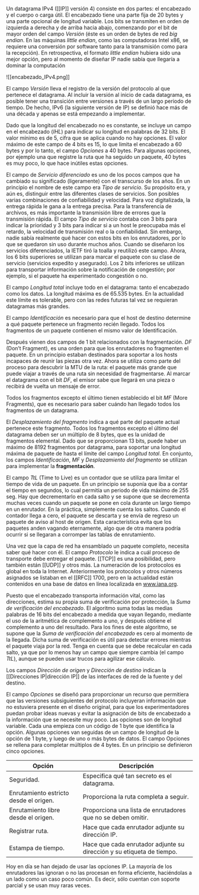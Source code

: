 Un datagrama IPv4 ([[IP]] versión 4) consiste en dos partes: el encabezado y el cuerpo o carga útil. El encabezado tiene una parte fija de 20 bytes y una parte opcional de longitud variable. Los bits se transmiten en orden de izquierda a derecha y de arriba hacia abajo, comenzando por el bit de mayor orden del campo *Versión* (éste es un orden de bytes de red *big endian*. En las máquinas *little endian*, como las computadoras Intel x86, se requiere una conversión por software tanto para la transmisión como para la recepción). En retrospectiva, el formato *little endian* hubiera sido una mejor opción, pero al momento de diseñar IP nadie sabía que llegaría a dominar la computación

![[encabezado_IPv4.png]]

El campo *Versión* lleva el registro de la versión del protocolo al que pertenece el datagrama. Al incluir la versión al inicio de cada datagrama, es posible tener una transición entre versiones a través de un largo periodo de tiempo. De hecho, IPv6 (la siguiente versión de IP) se definió hace más de una década y apenas se está empezando a implementar.

Dado que la longitud del encabezado no es constante, se incluye un campo en el encabezado (*IHL*) para indicar su longitud en palabras de 32 bits. El valor mínimo es de 5, cifra que se aplica cuando no hay opciones. El valor máximo de este campo de 4 bits es 15, lo que limita el encabezado a 60 bytes y por lo tanto, el campo *Opciones* a 40 bytes. Para algunas opciones, por ejemplo una que registre la ruta que ha seguido un paquete, 40 bytes es muy poco, lo que hace inútiles estas opciones.

El campo de *Servicio diferenciado* es uno de los pocos campos que ha cambiado su significado (ligeramente) con el transcurso de los años. En un principio el nombre de este campo era *Tipo de servicio*. Su propósito era, y aún es, distinguir entre las diferentes clases de servicios. Son posibles varias combinaciones de confiabilidad y velocidad. Para voz digitalizada, la entrega rápida le gana a la entrega precisa. Para la transferencia de archivos, es más importante la transmisión libre de errores que la transmisión rápida. El campo *Tipo de servicio* contaba con 3 bits para indicar la prioridad y 3 bits para indicar si a un host le preocupaba más el retardo, la velocidad de transmisión real o la confiabilidad. Sin embargo, nadie sabía realmente qué hacer con estos bits en los enrutadores, por lo que se quedaron sin uso durante muchos años. Cuando se diseñaron los servicios diferenciados, la IETF tiró la toalla y reutilizó este campo. Ahora, los 6 bits superiores se utilizan para marcar el paquete con su clase de servicio (servicios expedito y asegurado). Los 2 bits inferiores se utilizan para transportar información sobre la notificación de congestión; por ejemplo, si el paquete ha experimentado congestión o no.

El campo *Longitud total* incluye todo en el datagrama: tanto el encabezado como los datos. La longitud máxima es de 65.535 bytes. En la actualidad este límite es tolerable, pero con las redes futuras tal vez se requieran datagramas más grandes.

El campo *Identificación* es necesario para que el host de destino determine a qué paquete pertenece un fragmento recién llegado. Todos los fragmentos de un paquete contienen el mismo valor de Identificación.

Después vienen dos campos de 1 bit relacionados con la fragmentación. *DF* (Don’t Fragment), es una orden para que los enrutadores no fragmenten el paquete. En un principio estaban destinados para soportar a los hosts incapaces de reunir las piezas otra vez. Ahora se utiliza como parte del proceso para descubrir la MTU de la ruta: el paquete más grande que puede viajar a través de una ruta sin necesidad de fragmentarse. Al marcar el datagrama con el bit *DF*, el emisor sabe que llegará en una pieza o recibirá de vuelta un mensaje de error.

Todos los fragmentos excepto el último tienen establecido el bit *MF* (More Fragments), que es necesario para saber cuándo han llegado todos los fragmentos de un datagrama.

El *Desplazamiento del fragmento* indica a qué parte del paquete actual pertenece este fragmento. Todos los fragmentos excepto el último del datagrama deben ser un múltiplo de 8 bytes, que es la unidad de fragmentos elemental. Dado que se proporcionan 13 bits, puede haber un máximo de 8192 fragmentos por datagrama, para soportar una longitud máxima de paquete de hasta el límite del campo *Longitud total*. En conjunto, los campos *Identificación*, *MF* y *Desplazamiento del fragmento* se utilizan para implementar la **fragmentación**.

El campo *TtL* (Time to Live) es un contador que se utiliza para limitar el tiempo de vida de un paquete. En un principio se suponía que iba a contar el tiempo en segundos, lo cual permitía un periodo de vida máximo de 255 seg. Hay que decrementarlo en cada salto y se supone que se decrementa muchas veces cuando un paquete se pone en cola durante un largo tiempo en un enrutador. En la práctica, simplemente cuenta los saltos. Cuando el contador llega a cero, el paquete se descarta y se envía de regreso un paquete de aviso al host de origen. Esta característica evita que los paquetes anden vagando eternamente, algo que de otra manera podría ocurrir si se llegaran a corromper las tablas de enrutamiento.

Una vez que la capa de red ha ensamblado un paquete completo, necesita saber qué hacer con él. El campo *Protocolo* le indica a cuál proceso de transporte debe entregar el paquete. [[TCP]] es una posibilidad, pero también están [[UDP]] y otros más. La numeración de los protocolos es global en toda la Internet. Anteriormente los protocolos y otros números asignados se listaban en el [[RFC]] 1700, pero en la actualidad están contenidos en una base de datos en línea localizada en www.iana.org.

Puesto que el encabezado transporta información vital, como las direcciones, estima su propia suma de verificación por protección, la *Suma de verificación del encabezado*. El algoritmo suma todas las medias palabras de 16 bits del encabezado a medida que vayan llegando, mediante el uso de la aritmética de complemento a uno, y después obtiene el complemento a uno del resultado. Para los fines de este algoritmo, se supone que la *Suma de verificación del encabezado* es cero al momento de la llegada. Dicha suma de verificación es útil para detectar errores mientras el paquete viaja por la red. Tenga en cuenta que se debe recalcular en cada salto, ya que por lo menos hay un campo que siempre cambia (el campo *TtL*), aunque se pueden usar trucos para agilizar ese cálculo.

Los campos *Dirección de origen* y *Dirección de destino* indican la [[Direcciones IP|dirección IP]] de las interfaces de red de la fuente y del destino.

El campo *Opciones* se diseñó para proporcionar un recurso que permitiera que las versiones subsiguientes del protocolo incluyeran información que no estuviera presente en el diseño original, para que los experimentadores puedan probar ideas nuevas y evitar la asignación de bits de encabezado a la información que se necesite muy poco. Las opciones son de longitud variable. Cada una empieza con un código de 1 byte que identifica la opción. Algunas opciones van seguidas de un campo de longitud de la opción de 1 byte, y luego de uno o más bytes de datos. El campo Opciones se rellena para completar múltiplos de 4 bytes. En un principio se definieron cinco opciones.

| Opción                                 | Descripción                                                           |
| -------------------------------------- | --------------------------------------------------------------------- |
| Seguridad.                             | Especifica qué tan secreto es el datagrama.                           |
| Enrutamiento estricto desde el origen. | Proporciona la ruta completa a seguir.                                |
| Enrutamiento libre desde el origen.    | Proporciona una lista de enrutadores que no se deben omitir.          |
| Registrar ruta.                        | Hace que cada enrutador adjunte su dirección IP.                      |
| Estampa de tiempo.                     | Hace que cada enrutador adjunte su dirección y su etiqueta de tiempo. |

Hoy en día se han dejado de usar las opciones IP. La mayoría de los enrutadores las ignoran o no las procesan en forma eficiente, haciéndolas a un lado como un caso poco común. Es decir, sólo cuentan con soporte parcial y se usan muy raras veces.